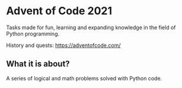 # Advent of Code 2021

Tasks made for fun, learning and expanding knowledge in the field of Python programming. 

History and quests: https://adventofcode.com/


## What it is about?
A series of logical and math problems solved with Python code.


